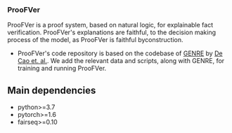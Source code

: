 ### ProoFVer

ProoFVer is a proof system, based on natural logic, for explainable fact verification. ProoFVer's explanations are faithful, to the decision making process of the model, as ProoFVer is faithful byconstruction. 


- ProoFVer's code repository is based on the codebase of [GENRE](https://github.com/facebookresearch/GENRE/) by [De Cao et. al.](https://github.com/facebookresearch/GENRE/graphs/contributors). We add the relevant data and scripts, along with GENRE, for training and running ProoFVer.

## Main dependencies
* python>=3.7
* pytorch>=1.6
* fairseq>=0.10
